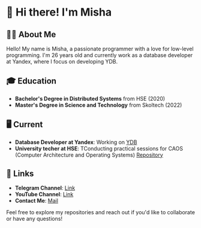 # 👋 Hi there! I'm Misha

## 👨‍💻 About Me
Hello! My name is Misha, a passionate programmer with a love for low-level programming. I'm 26 years old and currently work as a database developer at Yandex, where I focus on developing YDB.

## 🎓 Education
- **Bachelor's Degree in Distributed Systems** from HSE (2020)
- **Master's Degree in Science and Technology** from Skoltech (2022)

## 🖥️ Current
- **Database Developer at Yandex**: Working on [YDB](https://github.com/ydb-platform/ydb)
- **University techer at HSE**: TConducting practical sessions for CAOS (Computer Architecture and Operating Systems) [Repository](https://github.com/lll-phill-lll/hse_caos_practice)

## 📢 Links
- **Telegram Channel**: [Link](https://t.me/misha_writes_code)
- **YouTube Channel**: [Link](www.youtube.com/@misha_filitov)
- **Contact Me**: [Mail](filitovme@gmail.com)

Feel free to explore my repositories and reach out if you'd like to collaborate or have any questions!
